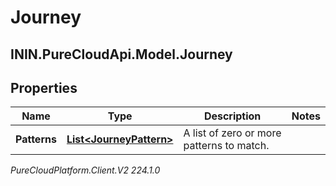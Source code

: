 # Journey

## ININ.PureCloudApi.Model.Journey

## Properties

|Name | Type | Description | Notes|
|------------ | ------------- | ------------- | -------------|
| **Patterns** | [**List&lt;JourneyPattern&gt;**](JourneyPattern) | A list of zero or more patterns to match. | |



_PureCloudPlatform.Client.V2 224.1.0_
